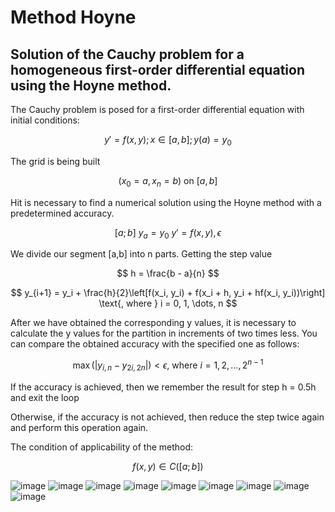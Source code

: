 # Method Hoyne
## Solution of the Cauchy problem for a homogeneous first-order differential equation using the Hoyne method.

The Cauchy problem is posed for a first-order differential equation with initial conditions:

$$ y' = f(x,y); x \in [a,b]; y(a) = y_0 $$

The grid is being built

$$ (x_0 = a, x_n = b) \text{ on } [a,b] $$

Нit is necessary to find a numerical solution using the Hoyne method with a predetermined accuracy.  

$$ [a;b] \ y_a = y_0 \ y' = f(x,y), \epsilon $$

We divide our segment [a,b] into n parts. Getting the step value

$$ h = \frac{b - a}{n} $$

$$ y_{i+1} = y_i + \frac{h}{2}\left[f(x_i, y_i) + f(x_i + h, y_i + hf(x_i, y_i))\right] \text{, where } i = 0, 1, \dots, n $$

After we have obtained the corresponding y values, it is necessary to calculate the y values for the partition in increments of two times less. You can compare the obtained accuracy with the specified one as follows:

$$ \max(|y_{i, n} - y_{2i, 2n}|) < \epsilon \text{, where } i = 1, 2, \dots, 2^{n-1} $$

If the accuracy is achieved, then we remember the result for step h = 0.5h and exit the loop

Otherwise, if the accuracy is not achieved, then reduce the step twice again and perform this operation again.

The condition of applicability of the method:

$$ f(x,y) \in C([a;b]) $$

![image](https://user-images.githubusercontent.com/113716137/228567629-7b37b8b4-12da-4374-b21e-f2a7495660ed.png)
![image](https://user-images.githubusercontent.com/113716137/228567891-08b07243-c142-4e7f-b107-c4827b1ce91b.png)
![image](https://user-images.githubusercontent.com/113716137/228567200-f1b37498-9511-4de0-b510-78f3e4343912.png)
![image](https://user-images.githubusercontent.com/113716137/228567268-50b1119b-8675-4d11-944f-13254996d8c8.png)
![image](https://user-images.githubusercontent.com/113716137/228567321-619abb31-1cba-4519-84ed-3c58a4d18670.png)
![image](https://user-images.githubusercontent.com/113716137/228567387-e7afdf97-0ca9-408f-8ff0-eede1229b489.png)
![image](https://user-images.githubusercontent.com/113716137/228567450-41e3f8aa-e1e0-4782-b60d-28bd89116576.png)
![image](https://user-images.githubusercontent.com/113716137/228567494-61763c89-2b81-443e-a245-5c627101e1c5.png)
![image](https://user-images.githubusercontent.com/113716137/228567549-0fcaf179-ca94-444e-9fc8-f86a83629708.png)


